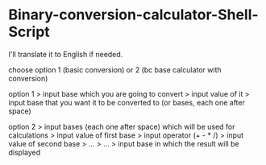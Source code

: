 # Binary-conversion-calculator-Shell-Script
I'll translate it to English if needed.

choose option 1 (basic conversion) or 2 (bc base calculator with conversion) 

option 1 > input base which you are going to convert > input value of it > input base that you want it to be converted to (or bases, each one after space)

option 2 > input bases (each one after space) which will be used for calculations > input value of first base > input operator (+ - * /) > input value of second base > ... > ... > input base in which the result will be displayed
